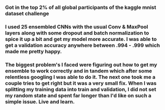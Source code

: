 ### Got in the top 2% of all global participants of the kaggle mnist dataset challenge

### I used 25 ensembled CNNs with the usual Conv & MaxPool layers along with some dropout and batch normalization to spice it up a bit and get my model more accurate. I was able to get a validation accuracy anywhere between .994 - .999 which made me pretty happy.
### The biggest problem's I faced were figuring out how to get my ensemble to work correctly and in tandem which after some relentless googling I was able to do it. The next one took me a couple tries to get right but it was a very small fix. When I was splitting my training data into train and validation, I did not set my random state and spent far longer than I'd like on such a simple issue. Live and learn.

